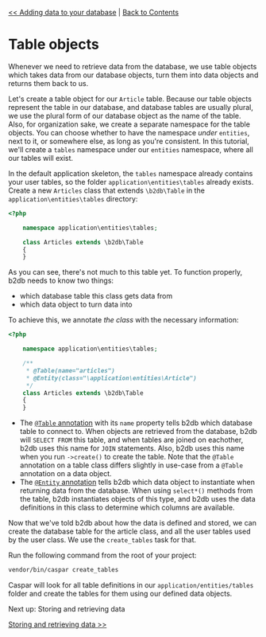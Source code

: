 [<< Adding data to your database](tutorial-adding-data.md) | [Back to Contents](../README.md)

# Table objects
Whenever we need to retrieve data from the database, we use table objects which takes data from our database objects,
turn them into data objects and returns them back to us.

Let's create a table object for our `Article` table. Because our table objects represent the table in our database, and
database tables are usually plural, we use the plural form of our database object as the name of the table. Also,
for organization sake, we create a separate namespace for the table objects. You can choose whether to have the 
namespace *under* `entities`, next to it, or somewhere else, as long as you're consistent. In this tutorial,
we'll create a `tables` namespace under our `entities` namespace, where all our tables will exist.

In the default application skeleton, the `tables` namespace already contains your user tables, so the folder
`application\entities\tables` already exists. Create a new `Articles` class that extends `\b2db\Table` in the 
`application\entities\tables` directory:
```php
<?php

    namespace application\entities\tables;

    class Articles extends \b2db\Table
    {
    }
```

As you can see, there's not much to this table yet. To function properly, b2db needs to know two things:
* which database table this class gets data from
* which data object to turn data into

To achieve this, we annotate *the class* with the necessary information:
```php
<?php

    namespace application\entities\tables;

    /**
     * @Table(name="articles")
     * @Entity(class="\application\entities\Article")
     */
    class Articles extends \b2db\Table
    {
    }
```

* The [`@Table` annotation](../annotations/table.md) with its `name` property tells b2db which database table to 
connect to. When objects are retrieved from the database, b2db will `SELECT FROM` this table, and when tables are 
joined on eachother, b2db uses this name for `JOIN` statements. Also, b2db uses this name when you run `->create()` 
to create the table. Note that the `@Table` annotation on a table class differs slightly in use-case from a `@Table` 
annotation on a data object.
* The [`@Entity` annotation](../annotations/entity.md) tells b2db which data object to instantiate when returning 
data from the database. When using `select*()` methods from the table, b2db instantiates objects of this type, and b2db
uses the data definitions in this class to determine which columns are available. 

Now that we've told b2db about how the data is defined and stored, we can create the database table for the article 
class, and all the user tables used by the user class. We use the `create_tables` task for that. 

Run the following command from the root of your project:
```bash
vendor/bin/caspar create_tables
```

Caspar will look for all table definitions in our `application/entities/tables` folder and create the tables for them
using our defined data objects.

Next up: Storing and retrieving data

[Storing and retrieving data >>](tutorial-storing-retrieving-data.md) 
